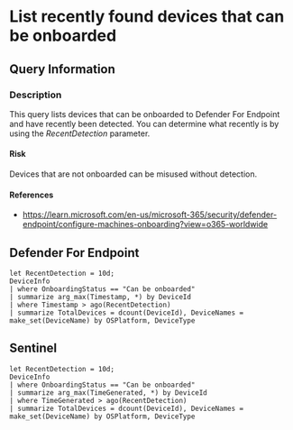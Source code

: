 # List recently found devices that can be onboarded

## Query Information

### Description
This query lists devices that can be onboarded to Defender For Endpoint and have recently been detected. You can determine what recently is by using the *RecentDetection* parameter.

#### Risk
Devices that are not onboarded can be misused without detection. 

#### References
- https://learn.microsoft.com/en-us/microsoft-365/security/defender-endpoint/configure-machines-onboarding?view=o365-worldwide

## Defender For Endpoint
```KQL
let RecentDetection = 10d;
DeviceInfo
| where OnboardingStatus == "Can be onboarded"
| summarize arg_max(Timestamp, *) by DeviceId
| where Timestamp > ago(RecentDetection)
| summarize TotalDevices = dcount(DeviceId), DeviceNames = make_set(DeviceName) by OSPlatform, DeviceType
```
## Sentinel
```KQL
let RecentDetection = 10d;
DeviceInfo
| where OnboardingStatus == "Can be onboarded"
| summarize arg_max(TimeGenerated, *) by DeviceId
| where TimeGenerated > ago(RecentDetection)
| summarize TotalDevices = dcount(DeviceId), DeviceNames = make_set(DeviceName) by OSPlatform, DeviceType
```